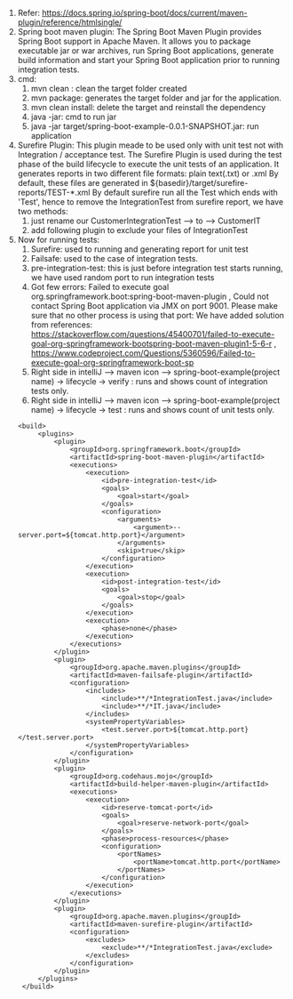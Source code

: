 1. Refer: https://docs.spring.io/spring-boot/docs/current/maven-plugin/reference/htmlsingle/
2. Spring boot maven plugin: The Spring Boot Maven Plugin provides Spring Boot support in Apache Maven. It allows you to package executable jar or war archives, run Spring Boot applications, generate build information and start your Spring Boot application prior to running integration tests.
3. cmd: 
   1. mvn clean : clean the target folder created
   2. mvn package: generates the target folder and jar for the application.
   3. mvn clean install: delete the target and reinstall the dependency
   4. java -jar: cmd to run jar
   5. java -jar target/spring-boot-example-0.0.1-SNAPSHOT.jar: run application 
4. Surefire Plugin: This plugin meade to be used only with unit test not with Integration / acceptance test. The Surefire Plugin is used during the test phase of the build lifecycle to execute the unit tests of an application. It generates reports in two different file formats: plain text(.txt) or .xml
   By default, these files are generated in ${basedir}/target/surefire-reports/TEST-*.xml
   By default surefire run all the Test which ends with 'Test', hence to remove the IntegrationTest from surefire report, we have two methods: 
   1. just rename our CustomerIntegrationTest --> to --> CustomerIT
   2. add following plugin to exclude your files of IntegrationTest
5. Now for running tests: 
   1. Surefire: used to running and generating report for unit test
   2. Failsafe: used to the case of integration tests. 
   3. pre-integration-test: this is just before integration test starts running, we have used random port to run integration tests
   4. Got few errors: Failed to execute goal org.springframework.boot:spring-boot-maven-plugin , Could not contact Spring Boot application via JMX on port 9001. Please make sure that no other process is using that port:
      We have added solution from references: https://stackoverflow.com/questions/45400701/failed-to-execute-goal-org-springframework-bootspring-boot-maven-plugin1-5-6-r , https://www.codeproject.com/Questions/5360596/Failed-to-execute-goal-org-springframework-boot-sp
   5. Right side in intelliJ  --> maven icon --> spring-boot-example(project name) -> lifecycle -> verify : runs and shows count of integration tests only.
   6. Right side in intelliJ  --> maven icon --> spring-boot-example(project name) -> lifecycle -> test : runs and shows count of unit tests only.
   ```
   <build>
		<plugins>
			<plugin>
				<groupId>org.springframework.boot</groupId>
				<artifactId>spring-boot-maven-plugin</artifactId>
				<executions>
					<execution>
						<id>pre-integration-test</id>
						<goals>
							<goal>start</goal>
						</goals>
						<configuration>
							<arguments>
								<argument>--server.port=${tomcat.http.port}</argument>
							</arguments>
							<skip>true</skip>
						</configuration>
					</execution>
					<execution>
						<id>post-integration-test</id>
						<goals>
							<goal>stop</goal>
						</goals>
					</execution>
					<execution>
						<phase>none</phase>
					</execution>
				</executions>
			</plugin>
			<plugin>
				<groupId>org.apache.maven.plugins</groupId>
				<artifactId>maven-failsafe-plugin</artifactId>
				<configuration>
					<includes>
						<include>**/*IntegrationTest.java</include>
						<include>**/*IT.java</include>
					</includes>
					<systemPropertyVariables>
						<test.server.port>${tomcat.http.port}</test.server.port>
					</systemPropertyVariables>
				</configuration>
			</plugin>
			<plugin>
				<groupId>org.codehaus.mojo</groupId>
				<artifactId>build-helper-maven-plugin</artifactId>
				<executions>
					<execution>
						<id>reserve-tomcat-port</id>
						<goals>
							<goal>reserve-network-port</goal>
						</goals>
						<phase>process-resources</phase>
						<configuration>
							<portNames>
								<portName>tomcat.http.port</portName>
							</portNames>
						</configuration>
					</execution>
				</executions>
			</plugin>
			<plugin>
				<groupId>org.apache.maven.plugins</groupId>
				<artifactId>maven-surefire-plugin</artifactId>
				<configuration>
					<excludes>
						<exclude>**/*IntegrationTest.java</exclude>
					</excludes>
				</configuration>
			</plugin>
		</plugins>
	</build>
   ```